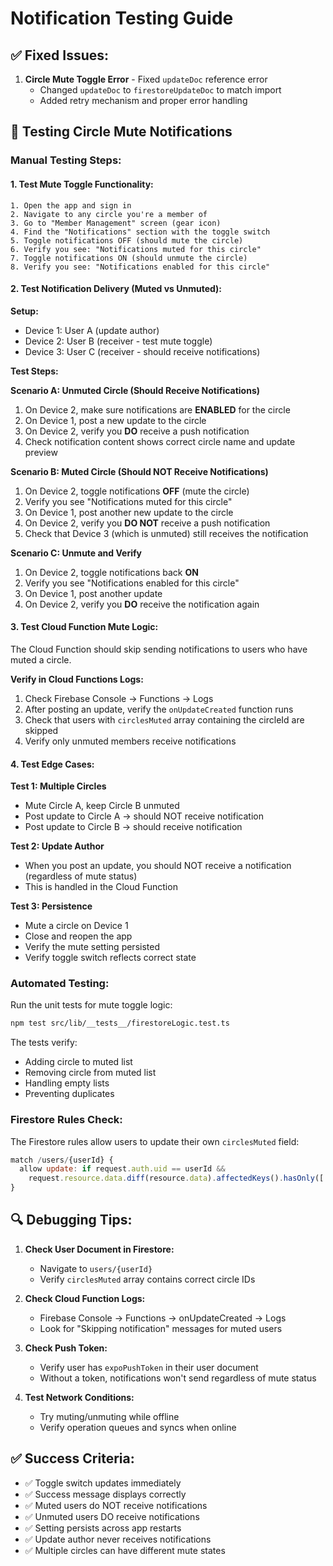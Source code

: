 # Notification Testing Guide

## ✅ **Fixed Issues:**
1. **Circle Mute Toggle Error** - Fixed `updateDoc` reference error
   - Changed `updateDoc` to `firestoreUpdateDoc` to match import
   - Added retry mechanism and proper error handling

## 🧪 **Testing Circle Mute Notifications**

### **Manual Testing Steps:**

#### **1. Test Mute Toggle Functionality:**
```
1. Open the app and sign in
2. Navigate to any circle you're a member of
3. Go to "Member Management" screen (gear icon)
4. Find the "Notifications" section with the toggle switch
5. Toggle notifications OFF (should mute the circle)
6. Verify you see: "Notifications muted for this circle"
7. Toggle notifications ON (should unmute the circle)
8. Verify you see: "Notifications enabled for this circle"
```

#### **2. Test Notification Delivery (Muted vs Unmuted):**

**Setup:**
- Device 1: User A (update author)
- Device 2: User B (receiver - test mute toggle)
- Device 3: User C (receiver - should receive notifications)

**Test Steps:**

**Scenario A: Unmuted Circle (Should Receive Notifications)**
1. On Device 2, make sure notifications are **ENABLED** for the circle
2. On Device 1, post a new update to the circle
3. On Device 2, verify you **DO** receive a push notification
4. Check notification content shows correct circle name and update preview

**Scenario B: Muted Circle (Should NOT Receive Notifications)**
1. On Device 2, toggle notifications **OFF** (mute the circle)
2. Verify you see "Notifications muted for this circle"
3. On Device 1, post another new update to the circle
4. On Device 2, verify you **DO NOT** receive a push notification
5. Check that Device 3 (which is unmuted) still receives the notification

**Scenario C: Unmute and Verify**
1. On Device 2, toggle notifications back **ON**
2. Verify you see "Notifications enabled for this circle"
3. On Device 1, post another update
4. On Device 2, verify you **DO** receive the notification again

#### **3. Test Cloud Function Mute Logic:**
The Cloud Function should skip sending notifications to users who have muted a circle.

**Verify in Cloud Functions Logs:**
1. Check Firebase Console → Functions → Logs
2. After posting an update, verify the `onUpdateCreated` function runs
3. Check that users with `circlesMuted` array containing the circleId are skipped
4. Verify only unmuted members receive notifications

#### **4. Test Edge Cases:**

**Test 1: Multiple Circles**
- Mute Circle A, keep Circle B unmuted
- Post update to Circle A → should NOT receive notification
- Post update to Circle B → should receive notification

**Test 2: Update Author**
- When you post an update, you should NOT receive a notification (regardless of mute status)
- This is handled in the Cloud Function

**Test 3: Persistence**
- Mute a circle on Device 1
- Close and reopen the app
- Verify the mute setting persisted
- Verify toggle switch reflects correct state

### **Automated Testing:**

Run the unit tests for mute toggle logic:
```bash
npm test src/lib/__tests__/firestoreLogic.test.ts
```

The tests verify:
- Adding circle to muted list
- Removing circle from muted list
- Handling empty lists
- Preventing duplicates

### **Firestore Rules Check:**

The Firestore rules allow users to update their own `circlesMuted` field:

```javascript
match /users/{userId} {
  allow update: if request.auth.uid == userId && 
    request.resource.data.diff(resource.data).affectedKeys().hasOnly(['circlesMuted']);
}
```

## 🔍 **Debugging Tips:**

1. **Check User Document in Firestore:**
   - Navigate to `users/{userId}`
   - Verify `circlesMuted` array contains correct circle IDs

2. **Check Cloud Function Logs:**
   - Firebase Console → Functions → onUpdateCreated → Logs
   - Look for "Skipping notification" messages for muted users

3. **Check Push Token:**
   - Verify user has `expoPushToken` in their user document
   - Without a token, notifications won't send regardless of mute status

4. **Test Network Conditions:**
   - Try muting/unmuting while offline
   - Verify operation queues and syncs when online

## ✅ **Success Criteria:**

- ✅ Toggle switch updates immediately
- ✅ Success message displays correctly
- ✅ Muted users do NOT receive notifications
- ✅ Unmuted users DO receive notifications
- ✅ Setting persists across app restarts
- ✅ Update author never receives notifications
- ✅ Multiple circles can have different mute states
